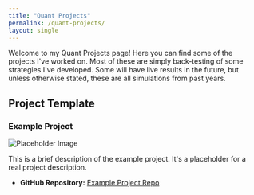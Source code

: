 ```yaml
---
title: "Quant Projects"
permalink: /quant-projects/
layout: single
---
```


Welcome to my Quant Projects page! Here you can find some of the projects I've worked on. Most of these are simply back-testing of some strategies I've developed. Some will have live results in the future, but unless otherwise stated, these are all simulations from past years. 

## Project Template

### Example Project

![Placeholder Image](https://via.placeholder.com/800x400 "Placeholder")

This is a brief description of the example project. It's a placeholder for a real project description.

- **GitHub Repository:** [Example Project Repo](https://github.com/your-username/example-repo)
